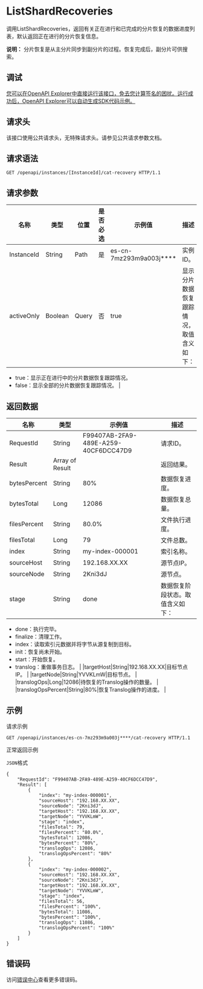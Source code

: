 # ListShardRecoveries

调用ListShardRecoveries，返回有关正在进行和已完成的分片恢复的数据进度列表，默认返回正在进行的分片恢复信息。

**说明：** 分片恢复是从主分片同步到副分片的过程。恢复完成后，副分片可供搜索。

## 调试

[您可以在OpenAPI Explorer中直接运行该接口，免去您计算签名的困扰。运行成功后，OpenAPI Explorer可以自动生成SDK代码示例。](https://api.aliyun.com/#product=elasticsearch&api=ListShardRecoveries&type=ROA&version=2017-06-13)

## 请求头

该接口使用公共请求头，无特殊请求头。请参见公共请求参数文档。

## 请求语法

```
GET /openapi/instances/[InstanceId]/cat-recovery HTTP/1.1
```

## 请求参数

|名称|类型|位置|是否必选|示例值|描述|
|--|--|--|----|---|--|
|InstanceId|String|Path|是|es-cn-7mz293m9a003j\*\*\*\*|实例ID。 |
|activeOnly|Boolean|Query|否|true|显示分片数据恢复跟踪情况，取值含义如下：

 -   true：显示正在进行中的分片数据恢复跟踪情况。
-   false：显示全部的分片数据恢复跟踪情况。 |

## 返回数据

|名称|类型|示例值|描述|
|--|--|---|--|
|RequestId|String|F99407AB-2FA9-489E-A259-40CF6DCC47D9|请求ID。 |
|Result|Array of Result| |返回结果。 |
|bytesPercent|String|80%|数据恢复进度。 |
|bytesTotal|Long|12086|数据恢复总量。 |
|filesPercent|String|80.0%|文件执行进度。 |
|filesTotal|Long|79|文件总数。 |
|index|String|my-index-000001|索引名称。 |
|sourceHost|String|192.168.XX.XX|源节点IP。 |
|sourceNode|String|2Kni3dJ|源节点。 |
|stage|String|done|数据恢复阶段状态。取值含义如下：

 -   done：执行完毕。
-   finalize：清理工作。
-   index：读取索引元数据并将字节从源复制到目标。
-   init：恢复尚未开始。
-   start：开始恢复。
-   translog：重做事务日志。 |
|targetHost|String|192.168.XX.XX|目标节点IP。 |
|targetNode|String|YVVKLmW|目标节点。 |
|translogOps|Long|12086|待恢复的Translog操作的数量。 |
|translogOpsPercent|String|80%|恢复Translog操作的进度。 |

## 示例

请求示例

```
GET /openapi/instances/es-cn-7mz293m9a003j****/cat-recovery HTTP/1.1
```

正常返回示例

`JSON`格式

```
{
    "RequestId": "F99407AB-2FA9-489E-A259-40CF6DCC47D9",
    "Result": [
        {
            "index": "my-index-000001",
            "sourceHost": "192.168.XX.XX",
            "sourceNode": "2Kni3dJ",
            "targetHost": "192.168.XX.XX",
            "targetNode": "YVVKLmW",
            "stage": "index",
            "filesTotal": 79,
            "filesPercent": "80.0%",
            "bytesTotal": 12086,
            "bytesPercent": "80%",
            "translogOps": 12086,
            "translogOpsPercent": "80%"
        },
        {
            "index": "my-index-000002",
            "sourceHost": "192.168.XX.XX",
            "sourceNode": "2Kni3dJ",
            "targetHost": "192.168.XX.XX",
            "targetNode": "YVVKLmW",
            "stage": "index",
            "filesTotal": 56,
            "filesPercent": "100%",
            "bytesTotal": 11086,
            "bytesPercent": "100%",
            "translogOps": 11086,
            "translogOpsPercent": "100%"
        }
    ]
}
```

## 错误码

访问[错误中心](https://error-center.alibabacloud.com/status/product/elasticsearch)查看更多错误码。

